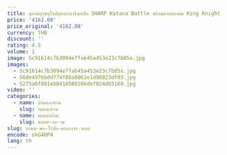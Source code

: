```yaml
---
title: สุภาพบุรุษยุโรปยุคกลางจริงเหล็ก SHARP Katana Battle พร้อมดาบสองคม King Knight อาวุธดาบยุโรป
price: '4162.08'
price_original: '4162.08'
currency: THB
discount: ''
rating: 4.5
volume: 1
image: Sc91614c7b3094e7fab45a453e23c7b05x.jpg
images:
  - Sc91614c7b3094e7fab45a453e23c7b05x.jpg
  - S6de4976bdd774f88a8061e1d98823df03.jpg
  - S275a6f881eb841658810bdef024db5160.jpg
video: ''
categories:
  - name: บ้านและสวน
    slug: านและสวน
  - name: ตกแต่งบ้าน
    slug: ตกแต-งบ-าน
slug: ภาพบ-ษย-โรปย-คกลางจร-งเหล
encode: okG4OP4
lang: th
---
```

  